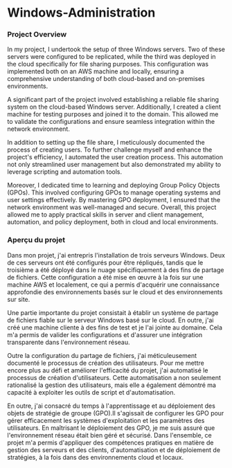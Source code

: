 # Windows-Administration
 
### Project Overview

In my project, I undertook the setup of three Windows servers. Two of these servers were configured to be replicated, while the third was deployed in the cloud specifically for file sharing purposes. This configuration was implemented both on an AWS machine and locally, ensuring a comprehensive understanding of both cloud-based and on-premises environments.

A significant part of the project involved establishing a reliable file sharing system on the cloud-based Windows server. Additionally, I created a client machine for testing purposes and joined it to the domain. This allowed me to validate the configurations and ensure seamless integration within the network environment.

In addition to setting up the file share, I meticulously documented the process of creating users. To further challenge myself and enhance the project's efficiency, I automated the user creation process. This automation not only streamlined user management but also demonstrated my ability to leverage scripting and automation tools.

Moreover, I dedicated time to learning and deploying Group Policy Objects (GPOs). This involved configuring GPOs to manage operating systems and user settings effectively. By mastering GPO deployment, I ensured that the network environment was well-managed and secure. Overall, this project allowed me to apply practical skills in server and client management, automation, and policy deployment, both in cloud and local environments.

### Aperçu du projet

Dans mon projet, j'ai entrepris l'installation de trois serveurs Windows. Deux de ces serveurs ont été configurés pour être répliqués, tandis que le troisième a été déployé dans le nuage spécifiquement à des fins de partage de fichiers. Cette configuration a été mise en œuvre à la fois sur une machine AWS et localement, ce qui a permis d'acquérir une connaissance approfondie des environnements basés sur le cloud et des environnements sur site.

Une partie importante du projet consistait à établir un système de partage de fichiers fiable sur le serveur Windows basé sur le cloud. En outre, j'ai créé une machine cliente à des fins de test et je l'ai jointe au domaine. Cela m'a permis de valider les configurations et d'assurer une intégration transparente dans l'environnement réseau.

Outre la configuration du partage de fichiers, j'ai méticuleusement documenté le processus de création des utilisateurs. Pour me mettre encore plus au défi et améliorer l'efficacité du projet, j'ai automatisé le processus de création d'utilisateurs. Cette automatisation a non seulement rationalisé la gestion des utilisateurs, mais elle a également démontré ma capacité à exploiter les outils de script et d'automatisation.

En outre, j'ai consacré du temps à l'apprentissage et au déploiement des objets de stratégie de groupe (GPO).Il s'agissait de configurer les GPO pour gérer efficacement les systèmes d'exploitation et les paramètres des utilisateurs. En maîtrisant le déploiement des GPO, je me suis assuré que l'environnement réseau était bien géré et sécurisé. Dans l'ensemble, ce projet m'a permis d'appliquer des compétences pratiques en matière de gestion des serveurs et des clients, d'automatisation et de déploiement de stratégies, à la fois dans des environnements cloud et locaux.

